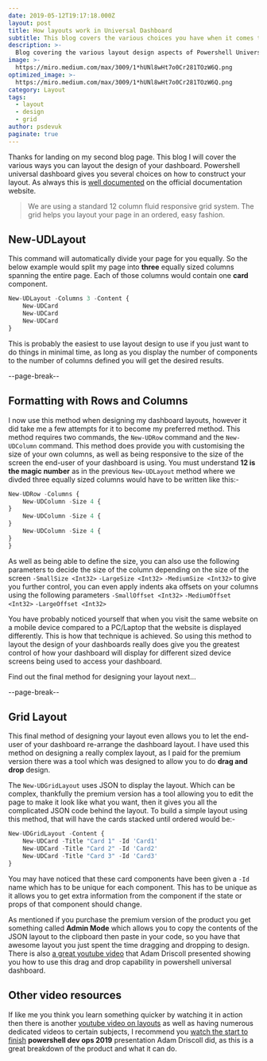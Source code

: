 ```yaml
---
date: 2019-05-12T19:17:18.000Z
layout: post
title: How layouts work in Universal Dashboard
subtitle: This blog covers the various choices you have when it comes to designing the layout of your dashboard.
description: >-
  Blog covering the various layout design aspects of Powershell Universal Dashboard. Giving code example and explanations as well as links to essential youtube videos to get you started.
image: >-
  https://miro.medium.com/max/3009/1*hUNl8wHt7o0Cr281TOzW6Q.png
optimized_image: >-
  https://miro.medium.com/max/3009/1*hUNl8wHt7o0Cr281TOzW6Q.png
category: Layout
tags:
  - layout
  - design
  - grid
author: psdevuk
paginate: true
---
```


Thanks for landing on my second blog page. This blog I will cover the various ways you can layout the design of your dashboard. Powershell universal dashboard gives you several choices on how to construct your layout. As always this is <a href="https://docs.universaldashboard.io/components/formatting#formatting-with-layouts">well documented</a> on the official documentation website.

> We are using a standard 12 column fluid responsive grid system. The grid helps you layout your page in an ordered, easy fashion.

## New-UDLayout

This command will automatically divide your page for you equally. So the below example would split my page into **three** equally sized columns spanning the entire page. Each of those columns would contain one **card** component.

```js
New-UDLayout -Columns 3 -Content {
    New-UDCard
    New-UDCard
    New-UDCard
}
```

This is probably the easiest to use layout design to use if you just want to do things in minimal time, as long as you display the number of components to the number of columns defined you will get the desired results.

 --page-break--

## Formatting with Rows and Columns

I now use this method when designing my dashboard layouts, however it did take me a few attempts for it to become my preferred method. This method requires two commands, the `New-UDRow` command and the `New-UDColumn` command. This method does provide you with customising the size of your own columns, as well as being responsive to the size of the screen the end-user of your dashboard is using. You must understand **12 is the magic number** as in the previous `New-UDLayout` method where we divded three equally sized columns would have to be written like this:-

```js
New-UDRow -Columns {
    New-UDColumn -Size 4 {
}
    New-UDColumn -Size 4 {
}
    New-UDColumn -Size 4 {
}
}
```

As well as being able to define the size, you can also use the following parameters to decide the size of the column depending on the size of the screen `-SmallSize <Int32>` `-LargeSize <Int32>` `-MediumSize <Int32>` to give you further control, you can even apply indents aka offsets on your columns using the following parameters `-SmallOffset <Int32>` `-MediumOffset <Int32>` `-LargeOffset <Int32>`

You have probably noticed yourself that when you visit the same website on a mobile device compared to a PC/Laptop that the website is displayed differently. This is how that technique is achieved. So using this method to layout the design of your dashboards really does give you the greatest control of how your dashboard will display for different sized device screens being used to access your dashboard.

Find out the final method for designing your layout next...

 --page-break--

## Grid Layout

This final method of designing your layout even allows you to let the end-user of your dashboard re-arrange the dashboard layout. I have used this method on designing a really complex layout, as I paid for the premium version there was a tool which was designed to allow you to do **drag and drop** design.

The `New-UDGridLayout` uses JSON to display the layout. Which can be complex, thankfully the premium version has a tool allowing you to edit the page to make it look like what you want, then it gives you all the complicated JSON code behind the layout. To build a simple layout using this method, that will have the cards stacked until ordered would be:-

```js
New-UDGridLayout -Content {
    New-UDCard -Title "Card 1" -Id 'Card1'
    New-UDCard -Title "Card 2" -Id 'Card2'
    New-UDCard -Title "Card 3" -Id 'Card3'
}
```

You may have noticed that these card components have been given a `-Id` name which has to be unique for each component. This has to be unique as it allows you to get extra information from the component if the state or props of that component should change.

As mentioned if you purchase the premium version of the product you get something called **Admin Mode** which allows you to copy the contents of the JSON layout to the clipboard then paste in your code, so you have that awesome layout you just spent the time dragging and dropping to design. There is also
<a href="https://www.youtube.com/watch?v=vkh8wgm3JJY">a great youtube video</a> that Adam Driscoll presented showing you how to use this drag and drop capability in powershell universal dashboard.

## Other video resources

If like me you think you learn something quicker by watching it in action then there is another <a href="https://www.youtube.com/watch?v=QnqDnaoV8q0">youtube video on layouts</a> as well as having numerous dedicated videos to certain subjects, I recommend you <a href="https://www.youtube.com/watch?v=6nPGEIFqlXw">watch the start to finish</a> **powershell dev ops 2019** presentation Adam Driscoll did, as this is a great breakdown of the product and what it can do.
